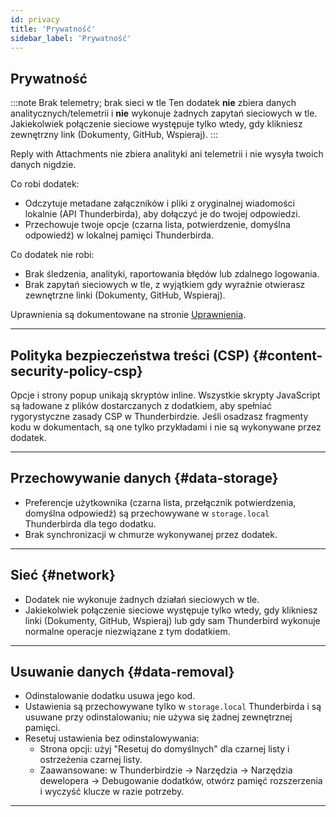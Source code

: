 ```yaml
---
id: privacy
title: 'Prywatność'
sidebar_label: 'Prywatność'
---
```


## Prywatność

:::note Brak telemetry; brak sieci w tle
Ten dodatek **nie** zbiera danych analitycznych/telemetrii i **nie** wykonuje żadnych zapytań sieciowych w tle. Jakiekolwiek połączenie sieciowe występuje tylko wtedy, gdy klikniesz zewnętrzny link (Dokumenty, GitHub, Wspieraj).
:::

Reply with Attachments nie zbiera analityki ani telemetrii i nie wysyła twoich danych nigdzie.

Co robi dodatek:

- Odczytuje metadane załączników i pliki z oryginalnej wiadomości lokalnie (API Thunderbirda), aby dołączyć je do twojej odpowiedzi.
- Przechowuje twoje opcje (czarna lista, potwierdzenie, domyślna odpowiedź) w lokalnej pamięci Thunderbirda.

Co dodatek nie robi:

- Brak śledzenia, analityki, raportowania błędów lub zdalnego logowania.
- Brak zapytań sieciowych w tle, z wyjątkiem gdy wyraźnie otwierasz zewnętrzne linki (Dokumenty, GitHub, Wspieraj).

Uprawnienia są dokumentowane na stronie [Uprawnienia](permissions).

---

## Polityka bezpieczeństwa treści (CSP) {#content-security-policy-csp}

Opcje i strony popup unikają skryptów inline. Wszystkie skrypty JavaScript są ładowane z plików dostarczanych z dodatkiem, aby spełniać rygorystyczne zasady CSP w Thunderbirdzie. Jeśli osadzasz fragmenty kodu w dokumentach, są one tylko przykładami i nie są wykonywane przez dodatek.

---

## Przechowywanie danych {#data-storage}

- Preferencje użytkownika (czarna lista, przełącznik potwierdzenia, domyślna odpowiedź) są przechowywane w `storage.local` Thunderbirda dla tego dodatku.
- Brak synchronizacji w chmurze wykonywanej przez dodatek.

---

## Sieć {#network}

- Dodatek nie wykonuje żadnych działań sieciowych w tle.
- Jakiekolwiek połączenie sieciowe występuje tylko wtedy, gdy klikniesz linki (Dokumenty, GitHub, Wspieraj) lub gdy sam Thunderbird wykonuje normalne operacje niezwiązane z tym dodatkiem.

---

## Usuwanie danych {#data-removal}

- Odinstalowanie dodatku usuwa jego kod.
- Ustawienia są przechowywane tylko w `storage.local` Thunderbirda i są usuwane przy odinstalowaniu; nie używa się żadnej zewnętrznej pamięci.
- Resetuj ustawienia bez odinstalowywania:
  - Strona opcji: użyj "Resetuj do domyślnych" dla czarnej listy i ostrzeżenia czarnej listy.
  - Zaawansowane: w Thunderbirdzie → Narzędzia → Narzędzia dewelopera → Debugowanie dodatków, otwórz pamięć rozszerzenia i wyczyść klucze w razie potrzeby.

---
